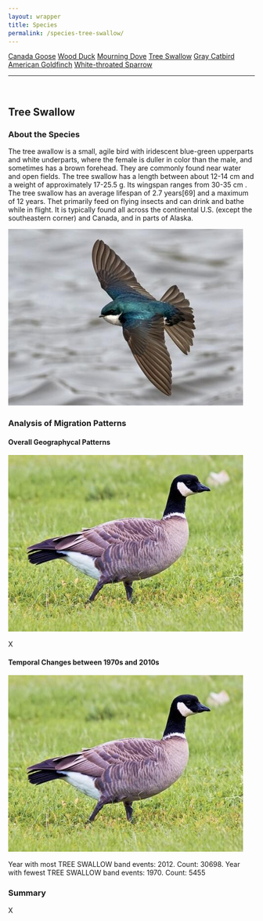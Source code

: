 ```yaml
---
layout: wrapper
title: Species
permalink: /species-tree-swallow/
---
```

<div class="flex">
    <a href="/species/" class="button">Canada Goose</a>
    <a href="/species-wood-duck/" class="button">Wood Duck</a>
    <a href="/species-mourning-dove/" class="button">Mourning Dove</a>
    <a href="/species-tree-swallow/" class="button">Tree Swallow</a>
    <a href="/species-gray-catbird/" class="button">Gray Catbird</a>
    <a href="/species-american-goldfinch/" class="button">American Goldfinch</a>
    <a href="/species-white-throated-sparrow/" class="button">White-throated Sparrow</a>
</div>
<hr>
<br>
<h2>Tree Swallow</h2>
<div>
    <h3>About the Species</h3>
    <div>
      <p>The tree awallow is a small, agile bird with iridescent blue-green upperparts and white underparts, where the female is duller in color than the male, and sometimes has a brown forehead. They are commonly found near water and open fields. The tree swallow has a length between about 12-14 cm and a weight of approximately 17-25.5 g. Its wingspan ranges from 30-35 cm . The tree swallow has an average lifespan of 2.7 years[69] and a maximum of 12 years. Thet primarily feed on flying insects and can drink and bathe while in flight. It is typically found all across the continental U.S. (except the southeastern corner) and Canada, and in parts of Alaska.</p>
      <img src="/figures/tree-swallow.jpg" alt="https://www.allaboutbirds.org/guide/Tree_Swallow/id" class="image">
    </div>
</div>

<div>
    <h3>Analysis of Migration Patterns</h3>
    <div>
        <h4>Overall Geographycal Patterns</h4>
        <img src="/figures/canada_goose.jpg" alt="Canada Goose" class="image">
        <p>X</p>
    </div>
    <div>
        <h4>Temporal Changes between 1970s and 2010s</h4>
        <img src="/figures/canada_goose.jpg" alt="Canada Goose" class="image">
        <p>Year with most TREE SWALLOW band events: 2012. Count: 30698. Year with fewest TREE SWALLOW band events: 1970. Count: 5455</p>
    </div>
    <div>
        <h3>Summary</h3>
        <p>X</p>
    </div>


</div>